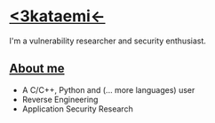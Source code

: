 # [<3kataemi←<sup></sup>](https://github.com/kataemi)


I'm a vulnerability researcher and security enthusiast.

## [About me](https://github.com/kataemi)
-  A C/C++, Python and (... more languages) user
-  Reverse Engineering
-  Application Security Research
